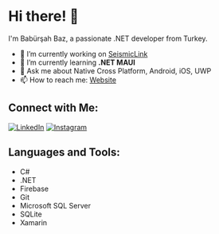 # Hi there! 👋

I'm Babürşah Baz, a passionate .NET developer from Turkey.

- 🔭 I’m currently working on [SeismicLink](https://airteriae.com/seismiclink/nk/)
- 🌱 I’m currently learning **.NET MAUI**
- 💬 Ask me about Native Cross Platform, Android, iOS, UWP
- 📫 How to reach me: [Website](https://airteriae.com/seismiclink/)

## Connect with Me:
[![LinkedIn](https://img.shields.io/badge/LinkedIn-Connect-blue)](https://linkedin.com/in/babürşah-baz-641a86271)
[![Instagram](https://img.shields.io/badge/Instagram-Follow-orange)](https://instagram.com/venaflexia)

## Languages and Tools:

- C#
- .NET
- Firebase
- Git
- Microsoft SQL Server
- SQLite
- Xamarin


